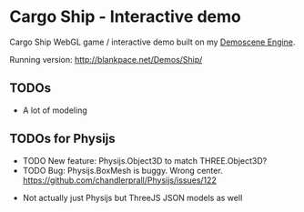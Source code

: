 # Cargo Ship - Interactive demo

Cargo Ship WebGL game / interactive demo built on my [Demoscene Engine](https://github.com/Hellenic/demoscene-engine).

Running version: http://blankpace.net/Demos/Ship/

## TODOs
 - A lot of modeling

## TODOs for Physijs
- TODO New feature: Physijs.Object3D to match THREE.Object3D?
- TODO Bug: Physijs.BoxMesh is buggy. Wrong center. https://github.com/chandlerprall/Physijs/issues/122
* Not actually just Physijs but ThreeJS JSON models as well
